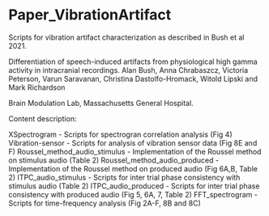 # Paper_VibrationArtifact

Scripts for vibration artifact characterization as described in Bush et al 2021. 

Differentiation of speech-induced artifacts from physiological high gamma activity in intracranial recordings.
Alan Bush, Anna Chrabaszcz, Victoria Peterson, Varun Saravanan, Christina Dastolfo-Hromack, Witold Lipski and Mark Richardson 

Brain Modulation Lab, Massachusetts General Hospital. 

Content description:

XSpectrogram - Scripts for spectrogran correlation analysis (Fig 4)
Vibration-sensor - Scripts for analysis of vibration sensor data (Fig 8E and F)
Roussel_method_audio_stimulus - Implementation of the Roussel method on stimulus audio (Table 2)
Roussel_method_audio_produced - Implementation of the Roussel method on produced audio (Fig 6A,B, Table 2)
ITPC_audio_stimulus - Scripts for inter trial phase consistency with stimulus audio (Table 2)
ITPC_audio_produced - Scripts for inter trial phase consistency with produced audio (Fig 5, 6A, 7, Table 2)
FFT_spectrogram - Scripts for time-frequency analysis (Fig 2A-F, 8B and 8C)


